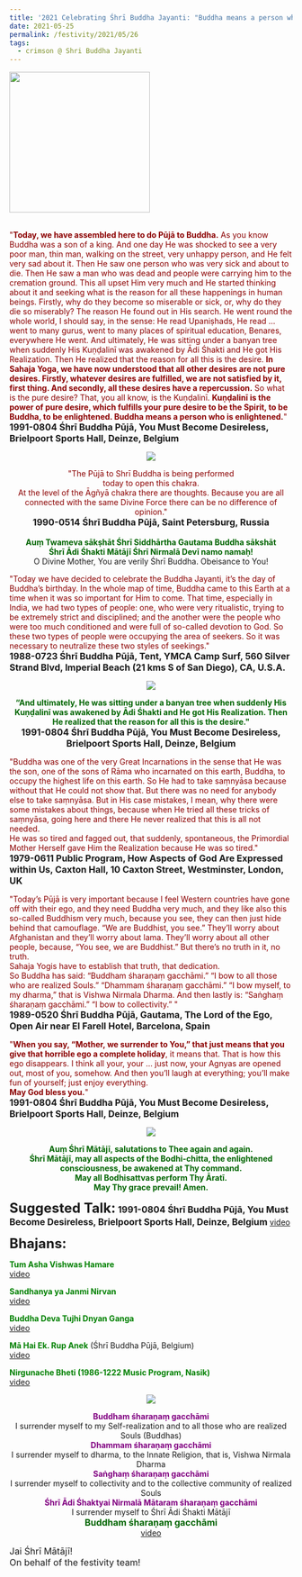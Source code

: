 ```yaml
---
title: '2021 Celebrating Śhrī Buddha Jayanti: "Buddha means a person who is enlightened" '
date: 2021-05-25
permalink: /festivity/2021/05/26
tags:
  - crimson @ Shri Buddha Jayanti
---
```


<div style="text-align: left"><img src="/images/image1.png" width="250" /></div><br>

<p>
<font color="DarkRed">"<b>Today, we have assembled here to do Pūjā to Buddha.</b>
As you know Buddha was a son of a king. And one day He was shocked to see a very poor man, thin man, walking on the street, very unhappy person, and He felt very sad about it. Then He saw one person who was very sick and about to die. Then He saw a man who was dead and people were carrying him to the cremation ground. This all upset Him very much and He started thinking about it and seeking what is the reason for all these happenings in human beings. Firstly, why do they become so miserable or sick, or, why do they die so miserably? The reason He found out in His search. He went round the whole world,
I should say, in the sense: He read Upaniṣhads, He read ... went to many gurus, went to many places of spiritual education, Benares, everywhere He went. And ultimately, He was sitting under a banyan tree when suddenly His Kuṇḍalinī was awakened by Ādi Śhakti and He got His Realization. Then He realized that the reason for all this is the desire.
<b>In Sahaja Yoga, we have now understood that all other desires are not pure desires. Firstly, whatever desires are fulfilled, we are not satisfied by it, first thing. And secondly, all these desires have a repercussion.</b> So what is the pure desire? That, you all know, is the Kuṇḍalinī. <b>Kuṇḍalinī is the power of pure desire, which fulfills your pure desire to be the Spirit, to be Buddha, to be enlightened. Buddha means a person who is enlightened.</b>"</font><br>
<font size="+0"><b>1991-0804 Śhrī Buddha Pūjā, You Must Become Desireless, Brielpoort Sports Hall, Deinze, Belgium</b></font>
</p>

<div style="text-align: center"><img src="https://pub-1e517d8c73a64c9c82977d676b1fff72.r2.dev/image710.png" /></div>

<p style="text-align:center;">
<font color="DarkRed">"The Pūjā to Shrī Buddha is being performed<br>
today to open this chakra.<br>
At the level of the Āgñyā chakra there are thoughts. Because you are all<br>
connected with the same Divine Force there can be no difference of opinion."</font><br>
<font size="+0"><b>1990-0514 Śhrī Buddha Pūjā, Saint Petersburg, Russia</b></font><br>
<br>
<font color="DarkGreen"><b>Auṃ Twameva sākṣhāt Śhrī Siddhārtha Gautama Buddha sākshāt<br>
Śhrī Ādi Śhakti Mātājī Śhrī Nirmalā Devī namo namaḥ!</b></font><br>
O Divine Mother, You are verily Śhrī Buddha. Obeisance to You!
</p>

<p>
<font color="DarkRed">"Today we have decided to celebrate the Buddha Jayanti, it’s the day of Buddha’s birthday. In the whole map of time, Buddha came to this Earth at a time when it was so important for Him to come. That time, especially in India, we had two types of people: one, who were very ritualistic, trying to be extremely strict and disciplined; and the another were the people who were too much conditioned and were full of so-called devotion to God. So these two types of people were occupying the area of seekers. So it was necessary to neutralize these two styles of seekings."</font><br>
<font size="+0"><b>1988-0723 Śhrī Buddha Pūjā, Tent, YMCA Camp Surf, 560 Silver Strand Blvd, Imperial Beach (21 kms S of San Diego), CA, U.S.A.</b></font>
</p>

<div style="text-align: center"><img src="/images/image711.png" /></div>

<p style="text-align:center;">
<font color="DarkGreen"><b>“And ultimately, He was sitting under a banyan tree when suddenly His Kuṇḍalinī was awakened by Ādi Śhakti and He got His Realization. Then He realized that the reason for all this is the desire."</b></font><br>
<font size="+0"><b>1991-0804 Śhrī Buddha Pūjā, You Must Become Desireless, Brielpoort Sports Hall, Deinze, Belgium</b></font>
</p>

<p>
<font color="DarkRed">"Buddha was one of the very Great Incarnations in the sense that He was the son, one of the sons of Rāma who incarnated on this earth, Buddha, to occupy the highest life on this earth. So He had to take saṃnyāsa because without that He could not show that. But there was no need for anybody else to take saṃnyāsa. But in His case mistakes, I mean, why there were some mistakes about things, because when He tried all these tricks of saṃnyāsa, going here and there He never realized that this is all not needed.<br>
He was so tired and fagged out, that suddenly, spontaneous, the Primordial Mother Herself gave Him the Realization because He was so tired."</font><br>
<font size="+0"><b>1979-0611 Public Program, How Aspects of God Are Expressed within Us, Caxton Hall, 10 Caxton Street, Westminster, London, UK</b></font>
</p>

<p>
<font color="DarkRed">"Today’s Pūjā is very important because I feel Western countries have gone off with their ego, and they need Buddha very much, and they like also this so-called Buddhism very much, because you see, they can then just hide behind that camouflage. “We are Buddhist, you see.” They’ll worry about Afghanistan and they’ll worry about lama. They’ll worry about all other people, because, “You see, we are Buddhist.” But there’s no truth in it, no truth.<br>
Sahaja Yogis have to establish that truth, that dedication.<br>
So Buddha has said: “Buddham śharaṇaṃ gacchāmi.” “I bow to all those who are realized Souls.” “Dhammam śharaṇaṃ gacchāmi.” “I bow myself, to my dharma,” that is Vishwa Nirmala Dharma. And then lastly is: “Saṅghaṃ śharaṇaṃ gacchāmi.” “I bow to collectivity.” "</font><br>
<font size="+0"><b>1989-0520 Śhrī Buddha Pūjā, Gautama, The Lord of the Ego, Open Air near El Farell Hotel, Barcelona, Spain</b></font>
</p>

<p>
<font color="DarkRed">"<b>When you say, “Mother, we surrender to You,” that just means that you give that horrible ego a complete holiday</b>, it means that. That is how this ego disappears. I think all your, your ... just now, your Agnyas are opened out, most of you, somehow. And then you’ll laugh at everything; you’ll make fun of yourself; just enjoy everything.<br>
<b>May God bless you.</b>"</font><br>
<font size="+0"><b>1991-0804 Śhrī Buddha Pūjā, You Must Become Desireless, Brielpoort Sports Hall, Deinze, Belgium</b></font>
</p>

<div style="text-align: center"><img src="/images/image712.png" /></div>

<p style="color:DarkGreen; text-align:center;">
<b>Auṃ Śhrī Mātājī, salutations to Thee again and again.<br>
Śhrī Mātājī, may all aspects of the Bodhi-chitta, the enlightened consciousness, be awakened at Thy command.<br>
May all Bodhisattvas perform Thy Āratī.<br>
May Thy grace prevail! Amen.</b><br>
</p>

<font size="+2"><b>Suggested Talk:</b></font> 
<font size="+0"><b>1991-0804 Śhrī Buddha Pūjā, You Must Become Desireless, Brielpoort Sports Hall, Deinze, Belgium</b></font>
<a href="https://vimeo.com/23993493"> video</a><br>

<font size="+2"><b>Bhajans:</b></font>

<p>
<font color="green"><b>Tum Asha Vishwas Hamare</b></font><br>
<a href="https://seven-teams.github.io/Videos_Links.html">video</a>
</p>

<p>
<font color="green"><b>Sandhanya ya Janmi Nirvan</b></font><br>
<a href="https://seven-teams.github.io/Videos_Links.html">video</a>
</p>
 
<p>
<font color="green"><b>Buddha Deva Tujhi Dnyan Ganga</b></font><br>
<a href="https://seven-teams.github.io/Videos_Links.html">video</a>
</p>

<p>
<font color="green"><b>Mā Hai Ek. Rup Anek</b></font> (Śhrī Buddha Pūjā, Belgium)<br>
<a href="https://soundcloud.com/sahaja-yoga-music/maa-hai-ek-rup-anek-1991-0804">video</a> 
</p>

<p>
<font color="green"><b>Nirgunache Bheti (1986-1222 Music Program, Nasik)</b></font><br>
<a href="https://seven-teams.github.io/Videos_Links.html">video</a>
</p>

<div style="text-align: center"><img src="/images/image713.png" /></div>

<p style="text-align:center;">
<font color="purple"><b>Buddham śharaṇaṃ gacchāmi</b></font><br>
I surrender myself to my Self-realization and to all those who are realized Souls (Buddhas)<br>
<font color="purple"><b>Dhammam śharaṇaṃ gacchāmi</b></font><br>
I surrender myself to dharma, to the Innate Religion, that is, Vishwa Nirmala Dharma<br>
<font color="purple"><b>Saṅghaṃ śharaṇaṃ gacchāmi</b></font><br>
I surrender myself to collectivity and to the collective community of realized Souls<br>
<font color="purple"><b>Śhrī Ādi Śhaktyai Nirmalā Mātaram śharaṇaṃ gacchāmi</b></font><br>
I surrender myself to Śhrī Ādi Śhakti Mātājī<br>
<font color="DarkGreen"><font size="+0"><b>Buddham śharaṇaṃ gacchāmi</b></font></font><br>
<a href="https://seven-teams.github.io/Videos_Links.html">video</a>
</p>

<p>
<font size="+0">Jai Śhrī Mātājī!<br>
On behalf of the festivity team!</font>
</p>